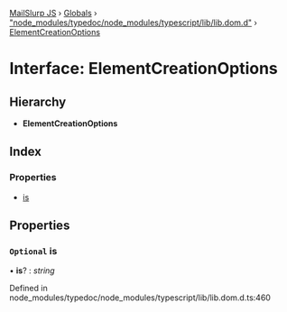 [MailSlurp JS](../README.md) › [Globals](../globals.md) › ["node_modules/typedoc/node_modules/typescript/lib/lib.dom.d"](../modules/_node_modules_typedoc_node_modules_typescript_lib_lib_dom_d_.md) › [ElementCreationOptions](_node_modules_typedoc_node_modules_typescript_lib_lib_dom_d_.elementcreationoptions.md)

# Interface: ElementCreationOptions

## Hierarchy

* **ElementCreationOptions**

## Index

### Properties

* [is](_node_modules_typedoc_node_modules_typescript_lib_lib_dom_d_.elementcreationoptions.md#optional-is)

## Properties

### `Optional` is

• **is**? : *string*

Defined in node_modules/typedoc/node_modules/typescript/lib/lib.dom.d.ts:460
